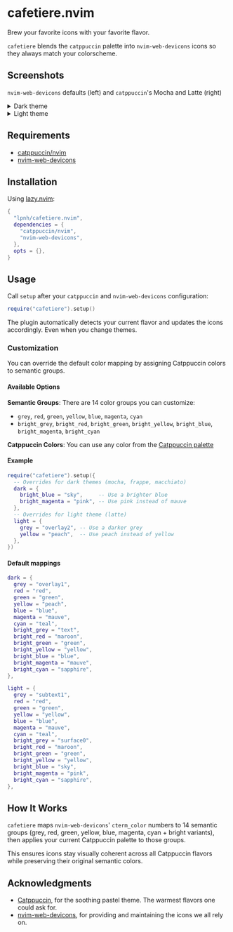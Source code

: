 # cafetiere.nvim

Brew your favorite icons with your favorite flavor.

`cafetiere` blends the `catppuccin` palette into `nvim-web-devicons` icons so
they always match your colorscheme.

## Screenshots

`nvim-web-devicons` defaults (left) and `catppuccin`'s Mocha and Latte (right)

<details>
  <summary>Dark theme</summary>
    <img width="114" height="961" alt="Image" src="https://github.com/user-attachments/assets/f3c3d8f8-547b-4270-b052-2b17abfd0be6" />
    <img width="114" height="961" alt="Image" src="https://github.com/user-attachments/assets/0f745723-3829-42b0-9609-420b6832c9a8" />
</details>

<details>
  <summary>Light theme</summary>
    <img width="114" height="961" alt="Image" src="https://github.com/user-attachments/assets/d279cefb-e68c-42bf-947c-94eb60890dca" />
    <img width="114" height="961" alt="Image" src="https://github.com/user-attachments/assets/d95f2df4-6ad2-421f-a035-cd22f9c0e267" />
</details>

## Requirements

- [catppuccin/nvim](https://github.com/catppuccin/nvim)
- [nvim-web-devicons](https://github.com/nvim-tree/nvim-web-devicons)

## Installation

Using [lazy.nvim](https://github.com/folke/lazy.nvim):

```lua
{
  "lpnh/cafetiere.nvim",
  dependencies = {
    "catppuccin/nvim",
    "nvim-web-devicons",
  },
  opts = {},
}
```

## Usage

Call `setup` after your `catppuccin` and `nvim-web-devicons` configuration:

```lua
require("cafetiere").setup()
```

The plugin automatically detects your current flavor and updates the icons
accordingly. Even when you change themes.

### Customization

You can override the default color mapping by assigning Catppuccin colors to
semantic groups.

#### Available Options

**Semantic Groups**: There are 14 color groups you can customize:

- `grey`, `red`, `green`, `yellow`, `blue`, `magenta`, `cyan`
- `bright_grey`, `bright_red`, `bright_green`, `bright_yellow`, `bright_blue`,
  `bright_magenta`, `bright_cyan`

**Catppuccin Colors**: You can use any color from the [Catppuccin
palette](https://github.com/catppuccin/catppuccin#-palette)

#### Example

```lua
require("cafetiere").setup({
  -- Overrides for dark themes (mocha, frappe, macchiato)
  dark = {
    bright_blue = "sky",     -- Use a brighter blue
    bright_magenta = "pink", -- Use pink instead of mauve
  },
  -- Overrides for light theme (latte)
  light = {
    grey = "overlay2", -- Use a darker grey
    yellow = "peach",  -- Use peach instead of yellow
  },
})
```

#### Default mappings

```lua
dark = {
  grey = "overlay1",
  red = "red",
  green = "green",
  yellow = "peach",
  blue = "blue",
  magenta = "mauve",
  cyan = "teal",
  bright_grey = "text",
  bright_red = "maroon",
  bright_green = "green",
  bright_yellow = "yellow",
  bright_blue = "blue",
  bright_magenta = "mauve",
  bright_cyan = "sapphire",
},

light = {
  grey = "subtext1",
  red = "red",
  green = "green",
  yellow = "yellow",
  blue = "blue",
  magenta = "mauve",
  cyan = "teal",
  bright_grey = "surface0",
  bright_red = "maroon",
  bright_green = "green",
  bright_yellow = "yellow",
  bright_blue = "sky",
  bright_magenta = "pink",
  bright_cyan = "sapphire",
},
```

## How It Works

`cafetiere` maps `nvim-web-devicons`' `cterm_color` numbers to 14 semantic
groups (grey, red, green, yellow, blue, magenta, cyan + bright variants), then
applies your current Catppuccin palette to those groups.

This ensures icons stay visually coherent across all Catppuccin flavors while
preserving their original semantic colors.

## Acknowledgments

- [Catppuccin](https://github.com/catppuccin), for the soothing pastel theme. The
warmest flavors one could ask for.
- [nvim-web-devicons](https://github.com/nvim-tree/nvim-web-devicons), for
providing and maintaining the icons we all rely on.
